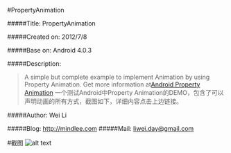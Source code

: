#PropertyAnimation

#####Title:
PropertyAnimation

#####Created on:
2012/7/8

#####Base on:
Android 4.0.3

#####Description: 
> A simple but complete example to implement Animation by using Property Animation. 
Get more information at[Android Property Animation][1] 
>一个测试Android中Property Animation的DEMO，包含了可以声明动画的所有方式，截图如下，详细内容点击上边链接。

#####Author:
Wei Li

#####Blog:
http://mindlee.com
#####Mail:
liwei.day@gmail.com

#截图
![alt text][screenshot1]


[1]: http://mindlee.github.io/2012/07/08/android-property-animation/
[screenshot1]: http://mindlee.github.io/uploads/2012/09/property_animation.jpg
